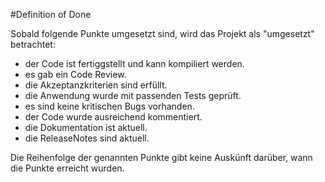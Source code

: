#Definition of Done

Sobald folgende Punkte umgesetzt sind, wird das Projekt als "umgesetzt" betrachtet:

* der Code ist fertiggstellt und kann kompiliert werden.
* es gab ein Code Review.
* die Akzeptanzkriterien sind erfüllt.
* die Anwendung wurde mit passenden Tests geprüft.
* es sind keine kritischen Bugs vorhanden.
* der Code wurde ausreichend kommentiert.
* die Dokumentation ist aktuell.
* die ReleaseNotes sind aktuell.

Die Reihenfolge der genannten Punkte gibt keine Auskünft darüber, wann die Punkte erreicht wurden.
